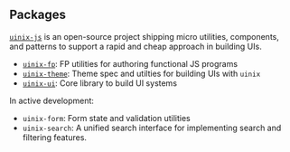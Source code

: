 ## Packages

[`uinix-js`][uinix-js] is an open-source project shipping micro utilities, components, and patterns to support a rapid and cheap approach in building UIs.

- [`uinix-fp`][uinix-fp]: FP utilities for authoring functional JS programs
- [`uinix-theme`][uinix-theme]: Theme spec and utilties for building UIs with `uinix`
- [`uinix-ui`][uinix-ui]: Core library to build UI systems

In active development:
- `uinix-form`: Form state and validation utilities
- `uinix-search`: A unified search interface for implementing search and filtering features.

<!-- defs -->
[uinix-fp]: https://github.com/uinix-js/uinix-fp
[uinix-js]: https://github.com/uinix-js
[uinix-theme]: https://github.com/uinix-js/uinix-theme
[uinix-ui]: https://github.com/uinix-js/uinix-ui

